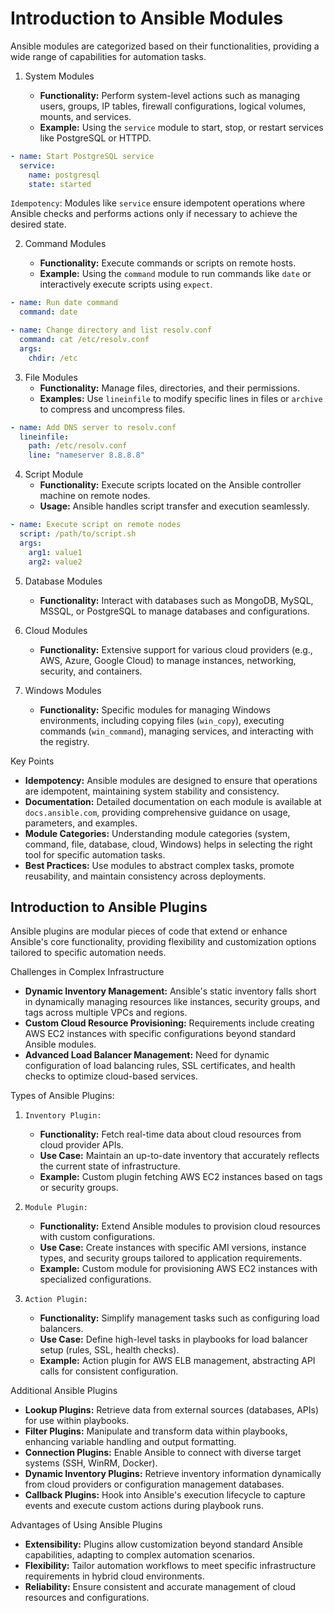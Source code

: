 # Introduction to Ansible Modules

Ansible modules are categorized based on their functionalities, providing a wide range of capabilities for automation tasks.

1. System Modules

   - **Functionality:** Perform system-level actions such as managing users, groups, IP tables, firewall configurations, logical volumes, mounts, and services.
   - **Example:** Using the `service` module to start, stop, or restart services like PostgreSQL or HTTPD.

  ```yaml
  - name: Start PostgreSQL service
    service:
      name: postgresql
      state: started
  ```

`Idempotency`: Modules like `service` ensure idempotent operations where Ansible checks and performs actions only if necessary to achieve the desired state.

2. Command Modules
   
   - **Functionality:** Execute commands or scripts on remote hosts.
   - **Example:** Using the `command` module to run commands like `date` or interactively execute scripts using `expect`.

  ```yaml
  - name: Run date command
    command: date
  
  - name: Change directory and list resolv.conf
    command: cat /etc/resolv.conf
    args:
      chdir: /etc
  ```

3. File Modules
   - **Functionality:** Manage files, directories, and their permissions.
   - **Examples:** Use `lineinfile` to modify specific lines in files or `archive` to compress and uncompress files.

  ```yaml
  - name: Add DNS server to resolv.conf
    lineinfile:
      path: /etc/resolv.conf
      line: "nameserver 8.8.8.8"
  ```

4. Script Module
   - **Functionality:** Execute scripts located on the Ansible controller machine on remote nodes.
   - **Usage:** Ansible handles script transfer and execution seamlessly.

  ```yaml
  - name: Execute script on remote nodes
    script: /path/to/script.sh
    args:
      arg1: value1
      arg2: value2
  ```

5. Database Modules
    - **Functionality:** Interact with databases such as MongoDB, MySQL, MSSQL, or PostgreSQL to manage databases and configurations.

6. Cloud Modules
   - **Functionality:** Extensive support for various cloud providers (e.g., AWS, Azure, Google Cloud) to manage instances, networking, security, and containers.

7. Windows Modules
   - **Functionality:** Specific modules for managing Windows environments, including copying files (`win_copy`), executing commands (`win_command`), managing services, and interacting with the registry.

Key Points
   - **Idempotency:** Ansible modules are designed to ensure that operations are idempotent, maintaining system stability and consistency.
   - **Documentation:** Detailed documentation on each module is available at `docs.ansible.com`, providing comprehensive guidance on usage, parameters, and examples.
   - **Module Categories:** Understanding module categories (system, command, file, database, cloud, Windows) helps in selecting the right tool for specific automation tasks.
   - **Best Practices:** Use modules to abstract complex tasks, promote reusability, and maintain consistency across deployments.


## Introduction to Ansible Plugins

Ansible plugins are modular pieces of code that extend or enhance Ansible's core functionality, providing flexibility and customization options tailored to specific automation needs.

Challenges in Complex Infrastructure
   - **Dynamic Inventory Management:** Ansible's static inventory falls short in dynamically managing resources like instances, security groups, and tags across multiple VPCs and regions.
   - **Custom Cloud Resource Provisioning:** Requirements include creating AWS EC2 instances with specific configurations beyond standard Ansible modules.
   - **Advanced Load Balancer Management:** Need for dynamic configuration of load balancing rules, SSL certificates, and health checks to optimize cloud-based services.

Types of Ansible Plugins:

1. `Inventory Plugin:`
   - **Functionality:** Fetch real-time data about cloud resources from cloud provider APIs.
   - **Use Case:** Maintain an up-to-date inventory that accurately reflects the current state of infrastructure.
   - **Example:** Custom plugin fetching AWS EC2 instances based on tags or security groups.

2. `Module Plugin:`
   - **Functionality:** Extend Ansible modules to provision cloud resources with custom configurations.
   - **Use Case:** Create instances with specific AMI versions, instance types, and security groups tailored to application requirements.
   - **Example:** Custom module for provisioning AWS EC2 instances with specialized configurations.

3. `Action Plugin:`
   - **Functionality:** Simplify management tasks such as configuring load balancers.
   - **Use Case:** Define high-level tasks in playbooks for load balancer setup (rules, SSL, health checks).
   - **Example:** Action plugin for AWS ELB management, abstracting API calls for consistent configuration.

Additional Ansible Plugins
   - **Lookup Plugins:** Retrieve data from external sources (databases, APIs) for use within playbooks.
   - **Filter Plugins:** Manipulate and transform data within playbooks, enhancing variable handling and output formatting.
   - **Connection Plugins:** Enable Ansible to connect with diverse target systems (SSH, WinRM, Docker).
   - **Dynamic Inventory Plugins:** Retrieve inventory information dynamically from cloud providers or configuration management databases.
   - **Callback Plugins:** Hook into Ansible's execution lifecycle to capture events and execute custom actions during playbook runs.

Advantages of Using Ansible Plugins
   - **Extensibility:** Plugins allow customization beyond standard Ansible capabilities, adapting to complex automation scenarios.
   - **Flexibility:** Tailor automation workflows to meet specific infrastructure requirements in hybrid cloud environments.
   - **Reliability:** Ensure consistent and accurate management of cloud resources and configurations.
